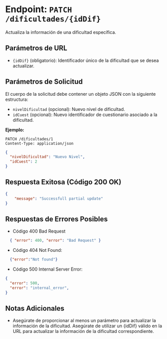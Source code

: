 # Endpoint: `PATCH /dificultades/{idDif}`

Actualiza la información de una dificultad específica.

## Parámetros de URL
- `{idDif}` (obligatorio): Identificador único de la dificultad que se desea actualizar.

## Parámetros de Solicitud

El cuerpo de la solicitud debe contener un objeto JSON con la siguiente estructura:

- `nivelDificultad` (opcional): Nuevo nivel de dificultad.
- `idCuest` (opcional): Nuevo identificador de cuestionario asociado a la dificultad.

**Ejemplo:**
```http
PATCH /dificultades/1
Content-Type: application/json
```
```json
{
  "nivelDificultad": "Nuevo Nivel",
  "idCuest": 2
}
```
## Respuesta Exitosa (Código 200 OK)
```json
{
    "message": "Successfull partial update"
}
```
## Respuestas de Errores Posibles
- Código 400 Bad Request
```json
  { "error": 400, "error": "Bad Request" }
```
- Código 404 Not Found:
```json
  {"error":"Not found"}
```
-  Código 500 Internal Server Error:
```json
{
  "error": 500,
  "error": "internal_error",
}

```
## Notas Adicionales
- Asegúrate de proporcionar al menos un parámetro para actualizar la información de la dificultad.
Asegúrate de utilizar un {idDif} válido en la URL para actualizar la información de la dificultad correspondiente.

